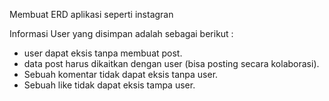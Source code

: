 Membuat ERD aplikasi seperti instagran

Informasi User yang disimpan adalah sebagai berikut :
- user dapat eksis tanpa membuat post.
- data post harus dikaitkan dengan user (bisa posting secara kolaborasi).
- Sebuah komentar tidak dapat eksis tanpa user.
- Sebuah like tidak dapat eksis tampa user.